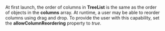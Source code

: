 At&nbsp;first launch, the order of&nbsp;columns in&nbsp;**TreeList** is&nbsp;the same as&nbsp;the order of&nbsp;objects in&nbsp;the **columns** array. At&nbsp;runtime, a&nbsp;user may be&nbsp;able to&nbsp;reorder columns using drag and drop. To&nbsp;provide the user with this capability, set the **allowColumnReordering** property to _true_.